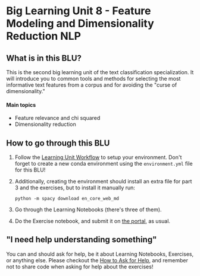 # Big Learning Unit 8 -  Feature Modeling and Dimensionality Reduction NLP


## What is in this BLU?

This is the second big learning unit of the text classification specialization. It will introduce you to common tools and methods for selecting the most informative text features from a corpus and for avoiding the "curse of dimensionality."

#### Main topics

- Feature relevance and chi squared 
- Dimensionality reduction

## How to go through this BLU

1. Follow the [Learning Unit Workflow](https://github.com/LDSSA/batch3-students#learning-unit-workflow) to setup your environment.
Don't forget to create a new conda environment using the `environment.yml` file for this BLU!
1. Additionally, creating the environment should install an extra file for part 3 and the exercises, but to install it manually run:

   ```
   python -m spacy download en_core_web_md
   ```
1. Go through the Learning Notebooks (there's three of them).
1. Do the Exercise notebook, and submit it on [the portal](https://portal.lisbondatascience.org), as usual.


## "I need help understanding something"

You can and should ask for help, be it about Learning Notebooks, Exercises, or anything else. Please checkout the [How to Ask for Help](https://github.com/LDSSA/wiki/wiki/How-to-ask-for-and-give-help), and remember not to share code when asking for help about the exercises!

